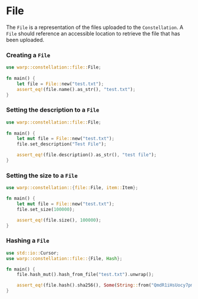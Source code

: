# File

The `File` is a representation of the files uploaded to the `Constellation`. A `File` should reference an accessible location to retrieve the file that has been uploaded. 


### Creating a `File`

```rust
use warp::constellation::file::File;
    
fn main() { 
    let file = File::new("test.txt");
    assert_eq!(file.name().as_str(), "test.txt");
}
```

### Setting the description to a `File`

```rust
use warp::constellation::file::File;
    
fn main() { 
    let mut file = File::new("test.txt");
    file.set_description("Test File");

    assert_eq!(file.description().as_str(), "test file");
}
```

### Setting the size to a `File`

```rust
use warp::constellation::{file::File, item::Item};

fn main() {
    let mut file = File::new("test.txt");
    file.set_size(100000);

    assert_eq!(file.size(), 100000);
}
```

### Hashing a `File`

```rust
use std::io::Cursor;
use warp::constellation::file::{File, Hash};

fn main() {
    file.hash_mut().hash_from_file("test.txt").unwrap();

    assert_eq!(file.hash().sha256(), Some(String::from("QmdR1iHsUocy7pmRHBhNa9znM8eh8Mwqq5g5vcw8MDMXTt")))
}

```